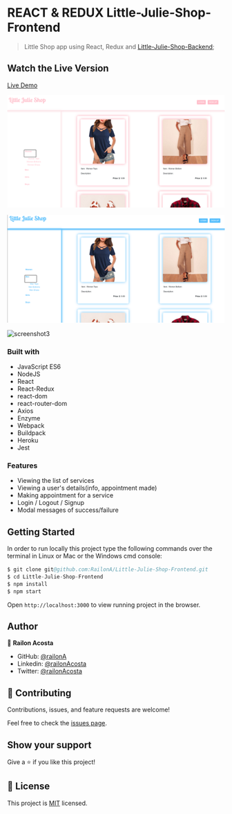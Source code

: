 # REACT & REDUX  Little-Julie-Shop-Frontend
> Little Shop app using React, Redux and [Little-Julie-Shop-Backend](https://github.com/RailonA/Little-Julie-Shop-Backend);

## Watch the Live Version

[Live Demo](https://littlejulieshopdatabase.herokuapp.com/)

![screenshot1](./src/Assets/images/FemaleHomePageScreenshot.png)

![screenshot2](./src/Assets/images/MaleHomePageScreenshot.png)

![screenshot3](./src/Assets/images/(WorkingOnUserPage).png)

### Built with
- JavaScript ES6
- NodeJS
- React
- React-Redux
- react-dom
- react-router-dom
- Axios
- Enzyme
- Webpack
- Buildpack
- Heroku
- Jest

### Features
- Viewing the list of services
- Viewing a user's details(info, appointment made)
- Making appointment for a service
- Login / Logout / Signup
- Modal messages of success/failure

## Getting Started

In order to run locally this project type the following commands over the terminal in Linux or Mac or the Windows cmd console:

```s
$ git clone git@github.com:RailonA/Little-Julie-Shop-Frontend.git
$ cd Little-Julie-Shop-Frontend
$ npm install
$ npm start

```

Open `http://localhost:3000` to view running project in the browser.

## Author

👤 **Railon Acosta**

- GitHub: [@railonA](https://github.com/RailonA)
- Linkedin: [@railonAcosta](https://www.linkedin.com/in/railon-acosta-81265180/)
- Twitter: [@railonAcosta](https://twitter.com/RailonAcosta)


## 🤝 Contributing

Contributions, issues, and feature requests are welcome!

Feel free to check the [issues page](https://github.com/RailonA/Little-Julie-Shop-Frontend/issues).

## Show your support

Give a ⭐️ if you like this project!

## 📝 License

This project is [MIT](https://opensource.org/licenses/MIT) licensed.